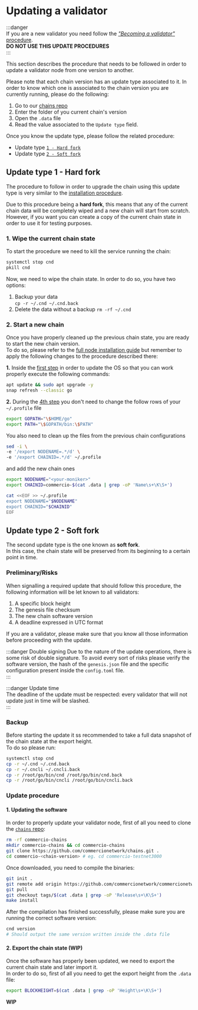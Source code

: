# Updating a validator

:::danger  
If you are a new validator you need follow the [*"Becoming a validator"* procedure](validator-node-installation.md).   
**DO NOT USE THIS UPDATE PROCEDURES**  
:::    
      
This section describes the procedure that needs to be followed in order to update a validator node from one 
version to another.

Please note that each chain version has an update type associated to it. 
In order to know which one is associated to the chain version you are currently running, please do the following:

1. Go to our [chains repo](https://github.com/commercionetwork/chains)
2. Enter the folder of you current chain's version 
3. Open the `.data` file
4. Read the  value associated to the `Update type` field.

Once you know the update type, please follow the related procedure:

* Update type [`1 - Hard fork`](#update-type-1---hard-fork)
* Update type [`2 - Soft fork`](#update-type-2---soft-fork)


## Update type 1 - Hard fork
The procedure to follow in order to upgrade the chain using this update type is very similar to the 
[installation procedure](validator-node-installation.md).

Due to this procedure being a **hard fork**, this means that any of the current chain data will be completely wiped 
and a new chain will start from scratch. However, if you want you can create a copy of the current chain state in order
to use it for testing purposes.    

### 1. Wipe the current chain state
To start the procedure we need to kill the service running the chain:

```bash
systemctl stop cnd
pkill cnd
```

Now, we need to wipe the chain state. In order to do so, you have two options:

1. Backup your data  
   `cp -r ~/.cnd ~/.cnd.back`
2. Delete the data without a backup
   `rm -rf ~/.cnd`

### 2. Start a new chain
Once you have properly cleaned up the previous chain state, you are ready to start the new chain version.   
To do so, please refer to the [full node installation guide](full-node-installation.md) but remember to apply the 
following changes to the procedure described there:

**1.** Inside the [first step](full-node-installation.md#1-installing-the-software-requirements) 
in order to update the OS so that you can work properly execute the following commands:
   
```bash
apt update && sudo apt upgrade -y
snap refresh --classic go
```

**2.** During the [4th step](full-node-installation.md#3-install-binaries-genesis-file-and-setup-configuration) 
you don't need to change the follow rows of your `~/.profile` file

```bash
export GOPATH="\$HOME/go"
export PATH="\$GOPATH/bin:\$PATH"
```

You also need to clean up the files from the previous chain configurations

```bash
sed -i \
-e '/export NODENAME=.*/d' \
-e '/export CHAINID=.*/d' ~/.profile
```

and add the new chain ones

```bash
export NODENAME="<your-moniker>"
export CHAINID=commercio-$(cat .data | grep -oP 'Name\s+\K\S+')

cat <<EOF >> ~/.profile
export NODENAME="$NODENAME"
export CHAINID="$CHAINID"
EOF
```

   

## Update type 2 - Soft fork
The second update type is the one known as **soft fork**.  
In this case, the chain state will be preserved from its beginning to a certain point in time.  

### Preliminary/Risks
When signalling a required update that should follow this procedure, the following information will 
be let known to all validators:

1. A specific block height
2. The genesis file checksum 
3. The new chain software version
4. A deadline expressed in UTC format

If you are a validator, please make sure that you know all those information before proceeding with the update.
    
:::danger Double signing 
Due to the nature of the update operations, there is some risk of double signature. 
To avoid every sort of risks please verify the software version, the hash of the `genesis.json` file and the specific
configuration present inside the `config.toml` file.  
::: 

:::danger Update time  
The deadline of the update must be respected: every validator that will not update just in time will be slashed.  
:::  

### Backup
Before starting the update it ss recommended to take a full data snapshot of the chain state at the export height.     
To do so please run:

```bash
systemctl stop cnd
cp -r ~/.cnd ~/.cnd.back
cp -r ~/.cncli ~/.cncli.back
cp -r /root/go/bin/cnd /root/go/bin/cnd.back
cp -r /root/go/bin/cncli /root/go/bin/cncli.back
```

### Update procedure

#### 1. Updating the software
In order to properly update your validator node, first of all you need to clone the 
[`chains` repo](https://github.com/commercionetwork/chains):

```bash
rm -rf commercio-chains
mkdir commercio-chains && cd commercio-chains
git clone https://github.com/commercionetwork/chains.git .
cd commercio-<chain-version> # eg. cd commercio-testnet3000 
```

Once downloaded, you need to compile the binaries:

```bash
git init . 
git remote add origin https://github.com/commercionetwork/commercionetwork.git
git pull
git checkout tags/$(cat .data | grep -oP 'Release\s+\K\S+')
make install
```

After the compilation has finished successfully, please make sure you are running the correct software version: 

```bash
cnd version
# Should output the same version written inside the .data file
```


#### 2. Export the chain state (**WIP**)
Once the software has properly been updated, we need to export the current chain state and later import it.  
In order to do so, first of all you need to get the export height from the `.data` file:

```bash
export BLOCKHEIGHT=$(cat .data | grep -oP 'Height\s+\K\S+')
```

**WIP**
